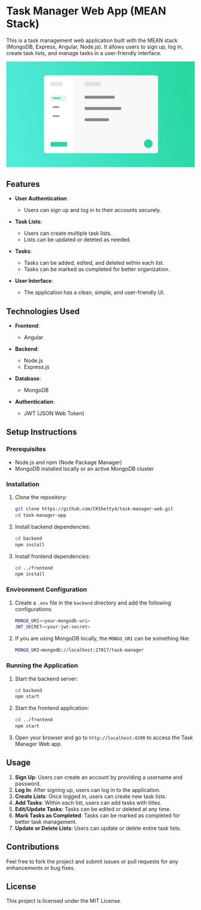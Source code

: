 # Task Manager Web App (MEAN Stack)

This is a task management web application built with the MEAN stack (MongoDB, Express, Angular, Node.js). It allows users to sign up, log in, create task lists, and manage tasks in a user-friendly interface.

![Overview of Task Manager](./screenshot/Overview.png)

## Features

- **User Authentication**: 
  - Users can sign up and log in to their accounts securely.
  
- **Task Lists**:
  - Users can create multiple task lists.
  - Lists can be updated or deleted as needed.

- **Tasks**:
  - Tasks can be added, edited, and deleted within each list.
  - Tasks can be marked as completed for better organization.
  
- **User Interface**:
  - The application has a clean, simple, and user-friendly UI.

## Technologies Used

- **Frontend**: 
  - Angular
  
- **Backend**:
  - Node.js
  - Express.js
  
- **Database**:
  - MongoDB
  
- **Authentication**:
  - JWT (JSON Web Token)

## Setup Instructions

### Prerequisites

- Node.js and npm (Node Package Manager)
- MongoDB installed locally or an active MongoDB cluster

### Installation

1. Clone the repository:

   ```bash
   git clone https://github.com/CKShetty4/task-manager-web.git
   cd task-manager-app
   ```

2. Install backend dependencies:

   ```bash
   cd backend
   npm install
   ```

3. Install frontend dependencies:

   ```bash
   cd ../frontend
   npm install
   ```

### Environment Configuration

1. Create a `.env` file in the `backend` directory and add the following configurations:

   ```bash
   MONGO_URI=<your-mongodb-uri>
   JWT_SECRET=<your-jwt-secret>
   ```

2. If you are using MongoDB locally, the `MONGO_URI` can be something like:

   ```bash
   MONGO_URI=mongodb://localhost:27017/task-manager
   ```

### Running the Application

1. Start the backend server:

   ```bash
   cd backend
   npm start
   ```

2. Start the frontend application:

   ```bash
   cd ../frontend
   npm start
   ```

3. Open your browser and go to `http://localhost:4200` to access the Task Manager Web app.

## Usage

1. **Sign Up**: Users can create an account by providing a username and password.
2. **Log In**: After signing up, users can log in to the application.
3. **Create Lists**: Once logged in, users can create new task lists.
4. **Add Tasks**: Within each list, users can add tasks with titles.
5. **Edit/Update Tasks**: Tasks can be edited or deleted at any time.
6. **Mark Tasks as Completed**: Tasks can be marked as completed for better task management.
7. **Update or Delete Lists**: Users can update or delete entire task lists.

## Contributions

Feel free to fork the project and submit issues or pull requests for any enhancements or bug fixes.

## License

This project is licensed under the MIT License.
